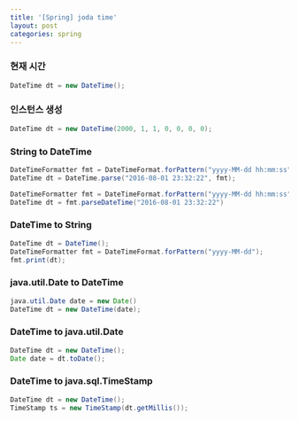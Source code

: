 ```yaml
---
title: '[Spring] joda time'
layout: post
categories: spring
---
```


### 현재 시간
```java
DateTime dt = new DateTime();
```

### 인스턴스 생성
```java
DateTime dt = new DateTime(2000, 1, 1, 0, 0, 0, 0);
```

### String to DateTime
```java
DateTimeFormatter fmt = DateTimeFormat.forPattern("yyyy-MM-dd hh:mm:ss");
DateTime dt = DateTime.parse("2016-08-01 23:32:22", fmt);
```

```java
DateTimeFormatter fmt = DateTimeFormat.forPattern("yyyy-MM-dd hh:mm:ss");
DateTime dt = fmt.parseDateTime("2016-08-01 23:32:22")
```

### DateTime to String
```java
DateTime dt = DateTime();
DateTimeFormatter fmt = DateTimeFormat.forPattern("yyyy-MM-dd");
fmt.print(dt);
```

### java.util.Date to DateTime
```java
java.util.Date date = new Date()
DateTime dt = new DateTime(date);
```

### DateTime to java.util.Date
```java
DateTime dt = new DateTime();
Date date = dt.toDate();
```

### DateTime to java.sql.TimeStamp
```java
DateTime dt = new DateTime();
TimeStamp ts = new TimeStamp(dt.getMillis());
```

